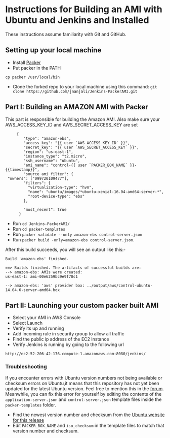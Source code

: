 Instructions for Building an AMI with Ubuntu and Jenkins and Installed
======================================================================

These instructions assume familiarity with Git and GitHub.

## Setting up your local machine
* Install [Packer](https://www.packer.io/downloads.html)
* Put packer in the PATH
```
cp packer /usr/local/bin
```

* Clone the forked repo to your local machine using this command: `git clone https://github.com/jnanjali/Jenkins-PackerAMI.git`

## Part I: Building an AMAZON AMI with Packer
This part is responsible for building the Amazon AMI.
Also make sure your AWS_ACCESS_KEY_ID and AWS_SECRET_ACCESS_KEY are set

```
     {
        "type": "amazon-ebs",
        "access_key": "{{ user `AWS_ACCESS_KEY_ID` }}",
        "secret_key": "{{ user `AWS_SECRET_ACCESS_KEY` }}",
        "region": "us-east-1",
        "instance_type": "t2.micro",
        "ssh_username": "ubuntu",
        "ami_name": "control-{{ user `PACKER_BOX_NAME` }}-{{timestamp}}",
        "source_ami_filter": {
 "owners": ["099720109477"],
        "filters": {
          "virtualization-type": "hvm",
          "name": "ubuntu/images/*ubuntu-xenial-16.04-amd64-server-*",
          "root-device-type": "ebs"
        },

        "most_recent": true
      } 

```

* Run `cd Jenkins-PackerAMI/`
* Run `cd packer-templates`
* Run `packer validate --only amazon-ebs control-server.json `
* Run `packer build -only=amazon-ebs control-server.json`. 

After this build succeeds, you will see an output like this:-

```
Build 'amazon-ebs' finished.

==> Builds finished. The artifacts of successful builds are:
--> amazon-ebs: AMIs were created:
us-east-1: ami-00e6259bc9e9f70c1

--> amazon-ebs: 'aws' provider box: ../output/aws/control-ubuntu-14.04.6-server-amd64.box
```

## Part II: Launching your custom packer built AMI

* Select your AMI in AWS Console
* Select Launch
* Verify its up and running
* Add incoming rule in security group to allow all traffic
* Find the public ip address of the EC2 Instance
* Verify Jenkins is running by going to the following url
```
http://ec2-52-206-42-176.compute-1.amazonaws.com:8080/jenkins/
```


### Troubleshooting

If you encounter errors with Ubuntu version numbers not being available or checksum errors on Ubuntu,it means that 
this repository has not yet been updated for the latest Ubuntu version. Feel free to mention this in the 
[forum](https://discussions.udacity.com/c/nd012-p1-intro-to-devops/nd012-the-devops-environment). Meanwhile, you can 
fix this error for yourself by editing the contents of the `application-server.json` and `control-server.json` template 
files inside the `packer-templates` folder.

* Find the newest version number and checksum from the [Ubuntu website for this release](http://releases.ubuntu.com/trusty/)
* Edit `PACKER_BOX_NAME` and `iso_checksum` in the template files to match that version number and checksum.

